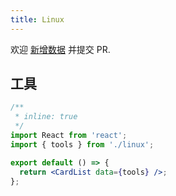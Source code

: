 ```yaml
---
title: Linux
---
```


<Alert type="info">
  欢迎 <a href="https://github.com/youngjuning/youngjuning.github.io/edit/main/docs/awesome/linux.js">新增数据</a> 并提交 PR.
</Alert>

## 工具

```jsx
/**
 * inline: true
 */
import React from 'react';
import { tools } from './linux';

export default () => {
  return <CardList data={tools} />;
};
```
